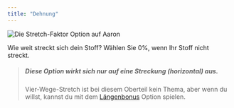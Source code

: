 ```yaml
---
title: "Dehnung"
---
```


![Die Stretch-Faktor Option auf Aaron](./stretchfactor.svg)

Wie weit streckt sich dein Stoff?  Wählen Sie 0%, wenn Ihr Stoff nicht streckt.

> ##### Diese Option wirkt sich nur auf eine Streckung (horizontal) aus.
> 
> Vier-Wege-Stretch ist bei diesem Oberteil kein Thema, aber wenn du willst, kannst du mit dem [Längenbonus](lengthbonus) Option spielen.





